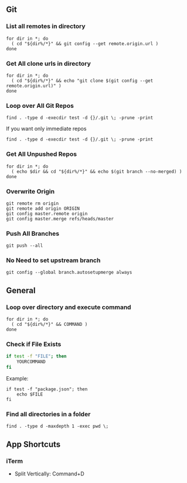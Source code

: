 ## Git
### List all remotes in directory
```
for dir in *; do
  ( cd "${dir%/*}" && git config --get remote.origin.url )
done
```

### Get All clone urls in directory
```
for dir in *; do
  ( cd "${dir%/*}" && echo "git clone $(git config --get remote.origin.url)" )
done
```

### Loop over All Git Repos
```
find . -type d -execdir test -d {}/.git \; -prune -print
```

If you want only immediate repos
```
find . -type d -execdir test -d {}/.git \; -prune -print

```

### Get All Unpushed Repos
```
for dir in *; do
  ( echo $dir && cd "${dir%/*}" && echo $(git branch --no-merged) )
done
```

### Overwrite Origin
```
git remote rm origin
git remote add origin ORIGIN
git config master.remote origin
git config master.merge refs/heads/master
```

### Push All Branches
```
git push --all
```

### No Need to set upstream branch
```
git config --global branch.autosetupmerge always
```

## General
### Loop over directory and execute command
```
for dir in *; do
  ( cd "${dir%/*}" && COMMAND )
done
```

### Check if File Exists
```sh
if test -f "FILE"; then
    YOURCOMMAND
fi
```

Example:
```
if test -f "package.json"; then
    echo $FILE
fi
```

### Find all directories in a folder
```
find . -type d -maxdepth 1 -exec pwd \;
```

## App Shortcuts
### iTerm
- Split Vertically: Command+D
<!--stackedit_data:
eyJoaXN0b3J5IjpbMTQ5NzgxODI1NCwtNTMzNzI3MDU3LC0xNz
M3MDMyNjg4LDk1ODc3NjgzOCwxMzExNDMyNDY1XX0=
-->